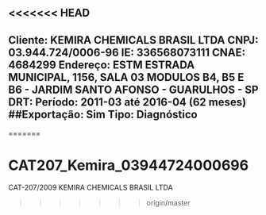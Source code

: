 <<<<<<< HEAD
---
Cliente: KEMIRA CHEMICALS BRASIL LTDA
CNPJ: 03.944.724/0006-96
IE: 336568073111
CNAE: 4684299
Endereço: ESTM ESTRADA MUNICIPAL, 1156, SALA 03 MODULOS B4, B5 E B6 - JARDIM SANTO AFONSO - GUARULHOS - SP
DRT: 
Período: 2011-03 até 2016-04 (62 meses)
##Exportação: Sim
Tipo: Diagnóstico
---
=======
# CAT207_Kemira_03944724000696
CAT-207/2009 KEMIRA CHEMICALS BRASIL LTDA
>>>>>>> origin/master
